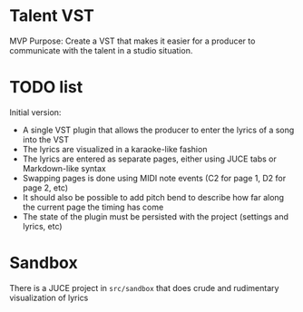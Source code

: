 # Talent VST

MVP Purpose: Create a VST that makes it easier for a producer to communicate with the talent in a studio situation.

# TODO list

Initial version:

- A single VST plugin that allows the producer to enter the lyrics of a song into the VST
- The lyrics are visualized in a karaoke-like fashion
- The lyrics are entered as separate pages, either using JUCE tabs or Markdown-like syntax
- Swapping pages is done using MIDI note events (C2 for page 1, D2 for page 2, etc)
- It should also be possible to add pitch bend to describe how far along the current page the timing has come
- The state of the plugin must be persisted with the project (settings and lyrics, etc)

# Sandbox

There is a JUCE project in `src/sandbox` that does crude and rudimentary visualization of lyrics
